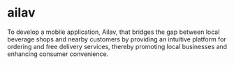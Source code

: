 # ailav

To develop a mobile application, Ailav, that bridges the gap between local beverage shops and nearby customers by providing an intuitive platform for ordering and free delivery services, thereby promoting local businesses and enhancing consumer convenience.

